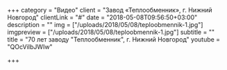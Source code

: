 +++
category = "Видео"
client = "Завод «Теплообменник», г.&nbsp;Нижний Новгород"
clientLink = "#"
date = "2018-05-08T09:56:50+03:00"
description = ""
img = ["/uploads/2018/05/08/teploobmennik-1.jpg"]
imgpreview = ["/uploads/2018/05/08/teploobmennik-1.jpg"]
subtitle = ""
title = "70 лет заводу \"Теплообменник\", г. Нижний Новгород"
youtube = "QOcViIbJWIw"

+++
